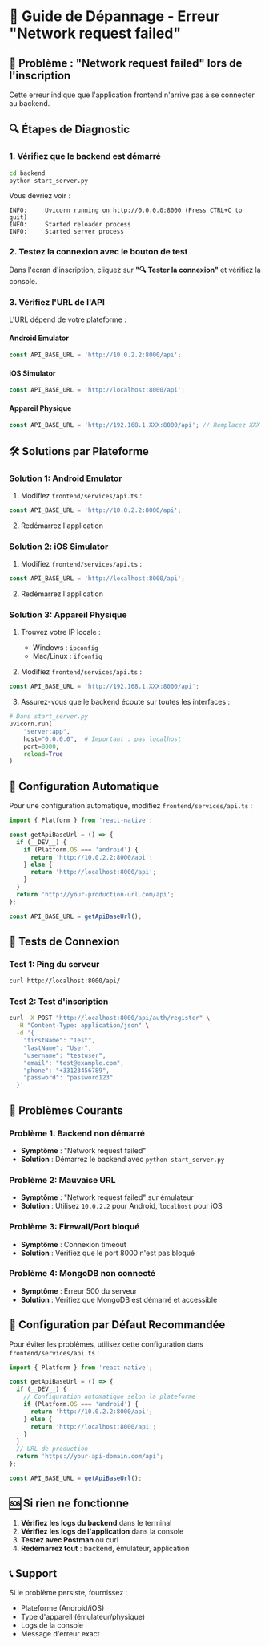 # 🔧 Guide de Dépannage - Erreur "Network request failed"

## 🚨 Problème : "Network request failed" lors de l'inscription

Cette erreur indique que l'application frontend n'arrive pas à se connecter au backend.

## 🔍 **Étapes de Diagnostic**

### 1. **Vérifiez que le backend est démarré**

```bash
cd backend
python start_server.py
```

Vous devriez voir :
```
INFO:     Uvicorn running on http://0.0.0.0:8000 (Press CTRL+C to quit)
INFO:     Started reloader process
INFO:     Started server process
```

### 2. **Testez la connexion avec le bouton de test**

Dans l'écran d'inscription, cliquez sur **"🔍 Tester la connexion"** et vérifiez la console.

### 3. **Vérifiez l'URL de l'API**

L'URL dépend de votre plateforme :

#### **Android Emulator**
```typescript
const API_BASE_URL = 'http://10.0.2.2:8000/api';
```

#### **iOS Simulator**
```typescript
const API_BASE_URL = 'http://localhost:8000/api';
```

#### **Appareil Physique**
```typescript
const API_BASE_URL = 'http://192.168.1.XXX:8000/api'; // Remplacez XXX par votre IP
```

## 🛠️ **Solutions par Plateforme**

### **Solution 1: Android Emulator**

1. Modifiez `frontend/services/api.ts` :
```typescript
const API_BASE_URL = 'http://10.0.2.2:8000/api';
```

2. Redémarrez l'application

### **Solution 2: iOS Simulator**

1. Modifiez `frontend/services/api.ts` :
```typescript
const API_BASE_URL = 'http://localhost:8000/api';
```

2. Redémarrez l'application

### **Solution 3: Appareil Physique**

1. Trouvez votre IP locale :
   - Windows : `ipconfig`
   - Mac/Linux : `ifconfig`

2. Modifiez `frontend/services/api.ts` :
```typescript
const API_BASE_URL = 'http://192.168.1.XXX:8000/api';
```

3. Assurez-vous que le backend écoute sur toutes les interfaces :
```python
# Dans start_server.py
uvicorn.run(
    "server:app",
    host="0.0.0.0",  # Important : pas localhost
    port=8000,
    reload=True
)
```

## 🔧 **Configuration Automatique**

Pour une configuration automatique, modifiez `frontend/services/api.ts` :

```typescript
import { Platform } from 'react-native';

const getApiBaseUrl = () => {
  if (__DEV__) {
    if (Platform.OS === 'android') {
      return 'http://10.0.2.2:8000/api';
    } else {
      return 'http://localhost:8000/api';
    }
  }
  return 'http://your-production-url.com/api';
};

const API_BASE_URL = getApiBaseUrl();
```

## 🧪 **Tests de Connexion**

### Test 1: Ping du serveur
```bash
curl http://localhost:8000/api/
```

### Test 2: Test d'inscription
```bash
curl -X POST "http://localhost:8000/api/auth/register" \
  -H "Content-Type: application/json" \
  -d '{
    "firstName": "Test",
    "lastName": "User",
    "username": "testuser",
    "email": "test@example.com",
    "phone": "+33123456789",
    "password": "password123"
  }'
```

## 🚨 **Problèmes Courants**

### **Problème 1: Backend non démarré**
- **Symptôme** : "Network request failed"
- **Solution** : Démarrez le backend avec `python start_server.py`

### **Problème 2: Mauvaise URL**
- **Symptôme** : "Network request failed" sur émulateur
- **Solution** : Utilisez `10.0.2.2` pour Android, `localhost` pour iOS

### **Problème 3: Firewall/Port bloqué**
- **Symptôme** : Connexion timeout
- **Solution** : Vérifiez que le port 8000 n'est pas bloqué

### **Problème 4: MongoDB non connecté**
- **Symptôme** : Erreur 500 du serveur
- **Solution** : Vérifiez que MongoDB est démarré et accessible

## 📱 **Configuration par Défaut Recommandée**

Pour éviter les problèmes, utilisez cette configuration dans `frontend/services/api.ts` :

```typescript
import { Platform } from 'react-native';

const getApiBaseUrl = () => {
  if (__DEV__) {
    // Configuration automatique selon la plateforme
    if (Platform.OS === 'android') {
      return 'http://10.0.2.2:8000/api';
    } else {
      return 'http://localhost:8000/api';
    }
  }
  // URL de production
  return 'https://your-api-domain.com/api';
};

const API_BASE_URL = getApiBaseUrl();
```

## 🆘 **Si rien ne fonctionne**

1. **Vérifiez les logs du backend** dans le terminal
2. **Vérifiez les logs de l'application** dans la console
3. **Testez avec Postman** ou curl
4. **Redémarrez tout** : backend, émulateur, application

## 📞 **Support**

Si le problème persiste, fournissez :
- Plateforme (Android/iOS)
- Type d'appareil (émulateur/physique)
- Logs de la console
- Message d'erreur exact
